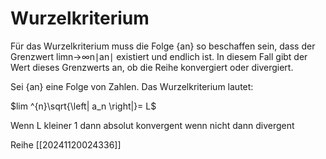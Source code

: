 # Wurzelkriterium
Für das Wurzelkriterium muss die Folge {an​} so beschaffen sein, dass der Grenzwert limn→∞​n∣an​∣​ existiert und endlich ist. In diesem Fall gibt der Wert dieses Grenzwerts an, ob die Reihe konvergiert oder divergiert.

Sei {an​} eine Folge von Zahlen. Das Wurzelkriterium lautet:

$lim ^{n}\sqrt{\left| a_n \right|}= L$

Wenn L kleiner 1 dann absolut konvergent wenn nicht dann divergent

Reihe [[20241120024336]]